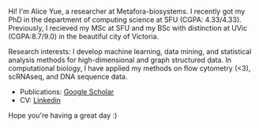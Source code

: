 Hi! I'm Alice Yue, a researcher at Metafora-biosystems. I recently got my PhD in the department of computing science at SFU (CGPA: 4.33/4.33). Previously, I recieved my MSc at SFU and my BSc with distinction at UVic (CGPA:8.7/9.0) in the beautiful city of Victoria.

Research interests: I develop machine learning, data mining, and statistical analysis methods for high-dimensional and graph structured data. In computational biology, I have applied my methods on flow cytometry (<3), scRNAseq, and DNA sequence data.

- Publications: [Google Scholar](https://scholar.google.com/citations?user=NeWJef4AAAAJ)
- CV: [Linkedin](https://www.linkedin.com/in/aliceyue/)

Hope you're having a great day :)
